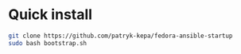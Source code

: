 # Quick install

```bash
git clone https://github.com/patryk-kepa/fedora-ansible-startup
sudo bash bootstrap.sh
```

